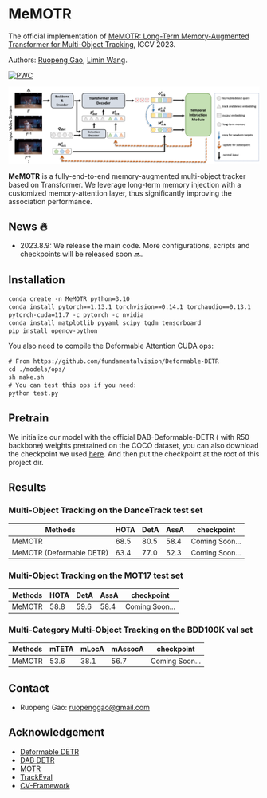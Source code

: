 # MeMOTR

The official implementation of [MeMOTR: Long-Term Memory-Augmented Transformer for Multi-Object Tracking](https://arxiv.org/abs/2307.15700), ICCV 2023.

Authors: [Ruopeng Gao](https://ruopenggao.com), [Limin Wang](https://wanglimin.github.io/).

[![PWC](https://img.shields.io/endpoint.svg?url=https://paperswithcode.com/badge/memotr-long-term-memory-augmented-transformer/multi-object-tracking-on-dancetrack)](https://paperswithcode.com/sota/multi-object-tracking-on-dancetrack?p=memotr-long-term-memory-augmented-transformer)

![MeMOTR](./assets/overview.png)

**MeMOTR** is a fully-end-to-end memory-augmented multi-object tracker based on Transformer. We leverage long-term memory injection with a customized memory-attention layer, thus significantly improving the association performance.



## News :fire:

- 2023.8.9: We release the main code. More configurations, scripts and checkpoints will be released soon :soon:.



## Installation

```shell
conda create -n MeMOTR python=3.10
conda install pytorch==1.13.1 torchvision==0.14.1 torchaudio==0.13.1 pytorch-cuda=11.7 -c pytorch -c nvidia
conda install matplotlib pyyaml scipy tqdm tensorboard
pip install opencv-python
```

You also need to compile the Deformable Attention CUDA ops:

```shell
# From https://github.com/fundamentalvision/Deformable-DETR
cd ./models/ops/
sh make.sh
# You can test this ops if you need:
python test.py
```

## Pretrain

We initialize our model with the official DAB-Deformable-DETR ( with R50 backbone) weights pretrained on the COCO dataset, you can also download the checkpoint we used [here](https://drive.google.com/file/d/17FxIGgIZJih8LWkGdlIOe9ZpVZ9IRxSj/view?usp=sharing). And then put the checkpoint at the root of this project dir.


## Results

### Multi-Object Tracking on the DanceTrack test set

| Methods                  | HOTA | DetA | AssA | checkpoint     |
| ------------------------ | ---- | ---- | ---- | -------------- |
| MeMOTR                   | 68.5 | 80.5 | 58.4 | Coming Soon... |
| MeMOTR (Deformable DETR) | 63.4 | 77.0 | 52.3 | Coming Soon... |



### Multi-Object Tracking on the MOT17 test set

| Methods | HOTA | DetA | AssA | checkpoint     |
| ------- | ---- | ---- | ---- | -------------- |
| MeMOTR  | 58.8 | 59.6 | 58.4 | Coming Soon... |



### Multi-Category Multi-Object Tracking on the BDD100K val set

| Methods | mTETA | mLocA | mAssocA | checkpoint     |
| ------- | ----- | ----- | ------- | -------------- |
| MeMOTR  | 53.6  | 38.1  | 56.7    | Coming Soon... |



## Contact

- Ruopeng Gao: ruopenggao@gmail.com



## Acknowledgement

- [Deformable DETR](https://github.com/fundamentalvision/Deformable-DETR)
- [DAB DETR](https://github.com/IDEA-Research/DAB-DETR)
- [MOTR](https://github.com/megvii-research/MOTR)
- [TrackEval](https://github.com/JonathonLuiten/TrackEval)
- [CV-Framework](https://github.com/HELLORPG/CV-Framework)

